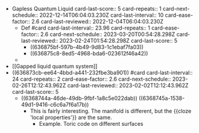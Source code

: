- Gapless Quantum Liquid
  card-last-score:: 5
  card-repeats:: 1
  card-next-schedule:: 2022-12-14T06:04:03.230Z
  card-last-interval:: 10
  card-ease-factor:: 2.6
  card-last-reviewed:: 2022-12-04T06:04:03.230Z
	- Def #card
	  card-last-interval:: 23.96
	  card-repeats:: 1
	  card-ease-factor:: 2.6
	  card-next-schedule:: 2023-03-20T00:54:28.298Z
	  card-last-reviewed:: 2023-02-24T01:54:28.298Z
	  card-last-score:: 5
		- ((636875bf-597b-4b49-9d83-1c1ebaf7fa03))
		- ((636875c8-8ed5-4968-bda6-023612f46a42))
	-
- [[Gapped liquid quantum system]]
- ((636873cb-ee64-4bbd-a441-232fbe3ba901)) #card
  card-last-interval:: 24
  card-repeats:: 2
  card-ease-factor:: 2.6
  card-next-schedule:: 2023-02-26T12:12:43.962Z
  card-last-reviewed:: 2023-02-02T12:12:43.962Z
  card-last-score:: 5
	- ((6368744a-46de-49db-9fbf-1a8c5e022dab)) ((6368745a-1538-49d1-9416-c6c6a7f6a17b))
		- This is fairly interesting. The manifold is different, but the {{cloze 'local properties'}} are the same.
			- Example. Toric code on different surfaces